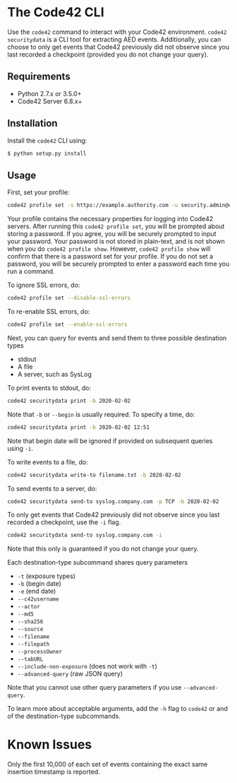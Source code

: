 # The Code42 CLI

Use the `code42` command to interact with your Code42 environment.
`code42 securitydata` is a CLI tool for extracting AED events.
Additionally, you can choose to only get events that Code42 previously did not observe since you last recorded a checkpoint
(provided you do not change your query).

## Requirements

- Python 2.7.x or 3.5.0+
- Code42 Server 6.8.x+

## Installation
Install the `code42` CLI using:

```bash
$ python setup.py install
```

## Usage

First, set your profile:
```bash
code42 profile set -s https://example.authority.com -u security.admin@example.com
```
Your profile contains the necessary properties for logging into Code42 servers.
After running this `code42 profile set`, you will be prompted about storing a password.
If you agree, you will be securely prompted to input your password.
Your password is not stored in plain-text, and is not shown when you do `code42 profile show`.
However, `code42 profile show` will confirm that there is a password set for your profile.
If you do not set a password, you will be securely prompted to enter a password each time you run a command.

To ignore SSL errors, do:
```bash
code42 profile set --disable-ssl-errors
```

To re-enable SSL errors, do:
```bash
code42 profile set --enable-ssl-errors
```

Next, you can query for events and send them to three possible destination types
* stdout
* A file
* A server, such as SysLog

To print events to stdout, do:
```bash
code42 securitydata print -b 2020-02-02
```

Note that `-b` or `--begin` is usually required.
To specify a time, do:

```bash
code42 securitydata print -b 2020-02-02 12:51
```

Note that begin date will be ignored if provided on subsequent queries using `-i`.

To write events to a file, do:
```bash
code42 securitydata write-to filename.txt -b 2020-02-02
```

To send events to a server, do:
```bash
code42 securitydata send-to syslog.company.com -p TCP -b 2020-02-02
```

To only get events that Code42 previously did not observe since you last recorded a checkpoint, use the `-i` flag.
```bash
code42 securitydata send-to syslog.company.com -i
```
Note that this only is guaranteed if you do not change your query.


Each destination-type subcommand shares query parameters
* `-t` (exposure types)
* `-b` (begin date)
* `-e` (end date)
* `--c42username`
* `--actor`
* `--md5`
* `--sha256`
* `--source`
* `--filename`
* `--filepath`
* `--processOwner`
* `--tabURL`
* `--include-non-exposure` (does not work with `-t`)
* `--advanced-query` (raw JSON query)

Note that you cannot use other query parameters if you use `--advanced-query`.

To learn more about acceptable arguments, add the `-h` flag to `code42` or and of the destination-type subcommands.


# Known Issues

Only the first 10,000 of each set of events containing the exact same insertion timestamp is reported.
